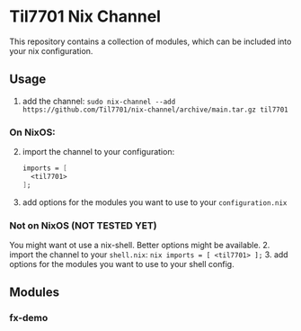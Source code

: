 # Til7701 Nix Channel
This repository contains a collection of modules, which can be included into your nix configuration.

## Usage
1. add the channel: `sudo nix-channel --add https://github.com/Til7701/nix-channel/archive/main.tar.gz til7701`

### On NixOS:
2. import the channel to your configuration: 
    ``` nix
    imports = [
      <til7701>
    ];
    ```
3. add options for the modules you want to use to your `configuration.nix`

### Not on NixOS (NOT TESTED YET)
You might want ot use a nix-shell. Better options might be available.
2. import the channel to your `shell.nix`:
    ``` nix
    imports = [
      <til7701>
    ];
    ```
3. add options for the modules you want to use to your shell config.

## Modules
### fx-demo

